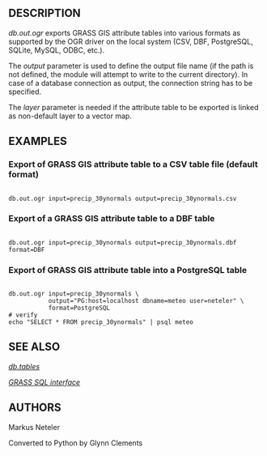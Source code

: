 
## DESCRIPTION

*db.out.ogr* exports GRASS GIS attribute tables into various formats
as supported by the OGR driver on the local system (CSV, DBF,
PostgreSQL, SQLite, MySQL, ODBC, etc.).

The *output* parameter is used to define the output file name (if
the path is not defined, the module will attempt to write to the current
directory). In case of a database connection as output, the connection
string has to be specified.

The *layer* parameter is needed if the attribute table to be exported
is linked as non-default layer to a vector map.

## EXAMPLES

### Export of GRASS GIS attribute table to a CSV table file (default format)

```

db.out.ogr input=precip_30ynormals output=precip_30ynormals.csv

```

### Export of a GRASS GIS attribute table to a DBF table

```

db.out.ogr input=precip_30ynormals output=precip_30ynormals.dbf format=DBF

```

### Export of GRASS GIS attribute table into a PostgreSQL table

```

db.out.ogr input=precip_30ynormals \
           output="PG:host=localhost dbname=meteo user=neteler" \
           format=PostgreSQL
# verify
echo "SELECT * FROM precip_30ynormals" | psql meteo

```

## SEE ALSO

*[db.tables](db.tables.html)*

*[GRASS SQL interface](sql.html)*

## AUTHORS

Markus Neteler

Converted to Python by Glynn Clements
